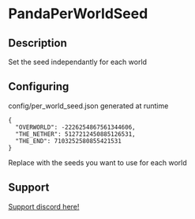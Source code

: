 # PandaPerWorldSeed

## Description

Set the seed independantly for each world

## Configuring

config/per_world_seed.json generated at runtime

```
{
  "OVERWORLD": -2226254867561344606,
  "THE_NETHER": 5127212450885126531,
  "THE_END": 7103252580855421531
}
```
Replace with the seeds you want to use for each world

## Support

[Support discord here!]( https://discord.gg/3tP3Tqu983)
